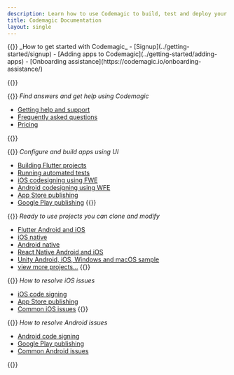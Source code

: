 ```yaml
---
description: Learn how to use Codemagic to build, test and deploy your mobile apps.
title: Codemagic Documentation
layout: single
---
```

<div class="links-group-wrap">
{{<links-group title="Getting started">}}
_How to get started with Codemagic_ 
- [Signup](../getting-started/signup)
- [Adding apps to Codemagic](../getting-started/adding-apps)
- [Onboarding assistance](https://codemagic.io/onboarding-assistance/)


{{</links-group>}} 

{{<links-group title="Common questions">}}
_Find answers and get help using Codemagic_
- [Getting help and support](../troubleshooting/help-and-support)
- [Frequently asked questions](../getting-started/faq)
- [Pricing](../billing/pricing) 

{{</links-group>}}


{{<links-group title="Flutter Workflow editor">}}
_Configure and build apps using UI_
- [Building Flutter projects](./flutter-configuration/flutter-projects)
- [Running automated tests](./flutter-testing/running-automated-tests)
- [iOS codesigning using FWE](./flutter-code-signing/ios-code-signing)
- [Android codesigning using WFE](./flutter-code-signing/android-code-signing)
- [App Store publishing](./flutter-publishing/publishing-to-app-store)
- [Google Play publishing](./flutter-publishing/publishing-to-google-play)
{{</links-group>}}



{{<links-group title="Sample projects">}}
_Ready to use projects you can clone and modify_
- [Flutter Android and iOS](https://github.com/codemagic-ci-cd/codemagic-sample-projects/tree/main/flutter/flutter-android-and-ios-yaml-demo-project)
- [iOS native](https://github.com/codemagic-ci-cd/codemagic-sample-projects/tree/main/ios/ios-native-quick-start)
- [Android native](https://github.com/codemagic-ci-cd/codemagic-sample-projects/tree/main/android/android-native-quick-start)
- [React Native Android and iOS](https://github.com/codemagic-ci-cd/codemagic-sample-projects/tree/main/react-native/react-native-demo-project)
- [Unity Android, iOS, Windows and macOS sample](https://github.com/codemagic-ci-cd/codemagic-sample-projects/tree/main/unity/unity-demo-project)
- [view more projects...](https://github.com/codemagic-ci-cd/codemagic-sample-projects/tree/rewrite)
{{</links-group>}}


{{<links-group title="iOS troubleshooting">}}
_How to resolve iOS issues_
- [iOS code signing](../yaml-code-signing/signing-ios)
- [App Store publishing](../yaml-publishing/app-store-connect)
- [Common iOS issues](../troubleshooting/common-ios-issues)
{{</links-group>}}



{{<links-group title="Android troubleshooting">}}
_How to resolve Android issues_
- [Android code signing](../yaml-code-signing/signing-android)
- [Google Play publishing](../yaml-publishing/google-play)
- [Common Android issues](../troubleshooting/common-android-issues.md)

{{</links-group>}}
</div>
